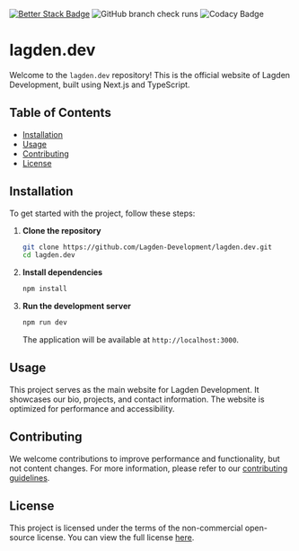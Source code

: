[![Better Stack Badge](https://uptime.betterstack.com/status-badges/v2/monitor/1hfqv.svg)](https://status.lagden.dev) ![GitHub branch check runs](https://img.shields.io/github/check-runs/Lagden-Development/lagden.dev/main) ![Codacy Badge](https://app.codacy.com/project/badge/Grade/e661a3949ba8451fbcf7d42dcb903dbd)

# lagden.dev

Welcome to the `lagden.dev` repository! This is the official website of Lagden Development, built using Next.js and TypeScript.

## Table of Contents
- [Installation](#installation)
- [Usage](#usage)
- [Contributing](#contributing)
- [License](#license)

## Installation
To get started with the project, follow these steps:

1. **Clone the repository**
   ```bash
   git clone https://github.com/Lagden-Development/lagden.dev.git
   cd lagden.dev
   ```

2. **Install dependencies**
   ```bash
   npm install
   ```

3. **Run the development server**
   ```bash
   npm run dev
   ```
   The application will be available at `http://localhost:3000`.

## Usage
This project serves as the main website for Lagden Development. It showcases our bio, projects, and contact information. The website is optimized for performance and accessibility.

## Contributing
We welcome contributions to improve performance and functionality, but not content changes. For more information, please refer to our [contributing guidelines](https://github.com/Lagden-Development/.github/blob/main/CONTRIBUTING.md).

## License
This project is licensed under the terms of the non-commercial open-source license. You can view the full license [here](https://github.com/zachlagden/zachlagden/blob/main/LICENCE).
